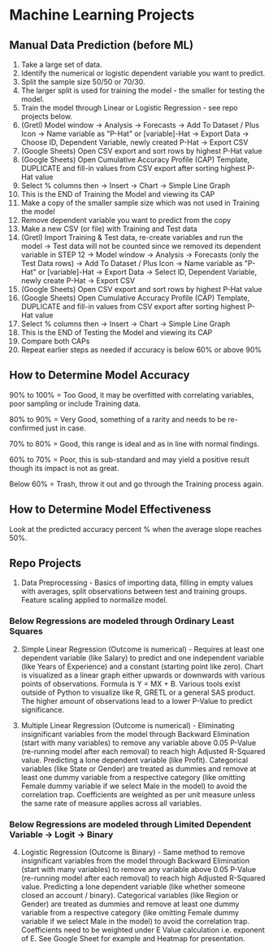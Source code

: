 # Machine Learning Projects

## Manual Data Prediction (before ML)

1. Take a large set of data.
2. Identify the numerical or logistic dependent variable you want to predict.
3. Split the sample size 50/50 or 70/30.
4. The larger split is used for training the model - the smaller for testing the model.
5. Train the model through Linear or Logistic Regression - see repo projects below.
6. (Gretl) Model window -> Analysis -> Forecasts -> Add To Dataset / Plus Icon -> Name variable as "P-Hat" or [variable]-Hat -> Export Data -> Choose ID, Dependent Variable, newly created P-Hat -> Export CSV
7. (Google Sheets) Open CSV export and sort rows by highest P-Hat value
8. (Google Sheets) Open Cumulative Accuracy Profile (CAP) Template, DUPLICATE and fill-in values from CSV export after sorting highest P-Hat value
9. Select % columns then -> Insert -> Chart -> Simple Line Graph
10. This is the END of Training the Model and viewing its CAP
11. Make a copy of the smaller sample size which was not used in Training the model
12. Remove dependent variable you want to predict from the copy
13. Make a new CSV (or file) with Training and Test data
14. (Gretl) Import Training & Test data, re-create variables and run the model -> Test data will not be counted since we removed its dependent variable in STEP 12 -> Model window -> Analysis -> Forecasts (only the Test Data rows) -> Add To Dataset / Plus Icon -> Name variable as "P-Hat" or [variable]-Hat -> Export Data -> Select ID, Dependent Variable, newly create P-Hat -> Export CSV
15. (Google Sheets) Open CSV export and sort rows by highest P-Hat value
16. (Google Sheets) Open Cumulative Accuracy Profile (CAP) Template, DUPLICATE and fill-in values from CSV export after sorting highest P-Hat value
17. Select % columns then -> Insert -> Chart -> Simple Line Graph
18. This is the END of Testing the Model and viewing its CAP
19. Compare both CAPs
20. Repeat earlier steps as needed if accuracy is below 60% or above 90%



## How to Determine Model Accuracy

90% to 100% = Too Good, it may be overfitted with correlating variables, poor sampling or include Training data.

80% to 90% = Very Good, something of a rarity and needs to be re-confirmed just in case.

70% to 80% = Good, this range is ideal and as in line with normal findings.

60% to 70% = Poor, this is sub-standard and may yield a positive result though its impact is not as great.

Below 60% = Trash, throw it out and go through the Training process again.



## How to Determine Model Effectiveness

Look at the predicted accuracy percent % when the average slope reaches 50%.



## Repo Projects

1. Data Preprocessing - Basics of importing data, filling in empty values with averages, split observations between test and training groups. Feature scaling applied to normalize model.

### Below Regressions are modeled through Ordinary Least Squares

2. Simple Linear Regression (Outcome is numerical) - Requires at least one dependent variable (like Salary) to predict and one independent variable (like Years of Experience) and a constant (starting point like zero). Chart is visualized as a linear graph either upwards or downwards with various points of observations. Formula is Y = MX + B. Various tools exist outside of Python to visualize like R, GRETL or a general SAS product. The higher amount of observations lead to a lower P-Value to predict significance.

3. Multiple Linear Regression (Outcome is numerical) - Eliminating insignificant variables from the model through Backward Elimination (start with many variables) to remove any variable above 0.05 P-Value (re-running model after each removal) to reach high Adjusted R-Squared value. Predicting a lone dependent variable (like Profit). Categorical variables (like State or Gender) are treated as dummies and remove at least one dummy variable from a respective category (like omitting Female dummy variable if we select Male in the model) to avoid the correlation trap. Coefficients are weighted as per unit measure unless the same rate of measure applies across all variables.

### Below Regressions are modeled through Limited Dependent Variable -> Logit -> Binary

4. Logistic Regression (Outcome is Binary) - Same method to remove insignificant variables from the model through Backward Elimination (start with many variables) to remove any variable above 0.05 P-Value (re-running model after each removal) to reach high Adjusted R-Squared value. Predicting a lone dependent variable (like whether someone closed an account / binary). Categorical variables (like Region or Gender) are treated as dummies and remove at least one dummy variable from a respective category (like omitting Female dummy variable if we select Male in the model) to avoid the correlation trap. Coefficients need to be weighted under E Value calculation i.e. exponent of E. See Google Sheet for example and Heatmap for presentation.